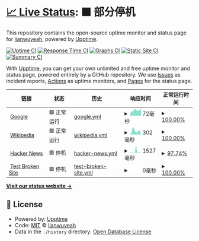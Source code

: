 # [📈 Live Status](https://lianwuyeah.github.io/upptime): <!--live status--> **🟧 部分停机**

This repository contains the open-source uptime monitor and status page for [lianwuyeah](https://lianwuyeah.github.io/upptime), powered by [Upptime](https://github.com/upptime/upptime).

[![Uptime CI](https://github.com/lianwuyeah/upptime/workflows/Uptime%20CI/badge.svg)](https://github.com/lianwuyeah/upptime/actions?query=workflow%3A%22Uptime+CI%22)
[![Response Time CI](https://github.com/lianwuyeah/upptime/workflows/Response%20Time%20CI/badge.svg)](https://github.com/lianwuyeah/upptime/actions?query=workflow%3A%22Response+Time+CI%22)
[![Graphs CI](https://github.com/lianwuyeah/upptime/workflows/Graphs%20CI/badge.svg)](https://github.com/lianwuyeah/upptime/actions?query=workflow%3A%22Graphs+CI%22)
[![Static Site CI](https://github.com/lianwuyeah/upptime/workflows/Static%20Site%20CI/badge.svg)](https://github.com/lianwuyeah/upptime/actions?query=workflow%3A%22Static+Site+CI%22)
[![Summary CI](https://github.com/lianwuyeah/upptime/workflows/Summary%20CI/badge.svg)](https://github.com/lianwuyeah/upptime/actions?query=workflow%3A%22Summary+CI%22)

With [Upptime](https://upptime.js.org), you can get your own unlimited and free uptime monitor and status page, powered entirely by a GitHub repository. We use [Issues](https://github.com/lianwuyeah/upptime/issues) as incident reports, [Actions](https://github.com/lianwuyeah/upptime/actions) as uptime monitors, and [Pages](https://lianwuyeah.github.io/upptime) for the status page.

<!--start: status pages-->
<!-- This summary is generated by Upptime (https://github.com/upptime/upptime) -->
<!-- Do not edit this manually, your changes will be overwritten -->
<!-- prettier-ignore -->
| 链接 | 状态 | 历史 | 响应时间 | 正常运行时间 |
| --- | ------ | ------- | ------------- | ------ |
| <img alt="" src="https://icons.duckduckgo.com/ip3/www.google.com.ico" height="13"> [Google](https://www.google.com) | 🟩 正常运行 | [google.yml](https://github.com/lianwuyeah/upptime/commits/HEAD/history/google.yml) | <details><summary><img alt="响应时间图像" src="./graphs/google/response-time-week.png" height="20"> 72毫秒</summary><br><a href="https://lianwuyeah.github.io/upptime/history/google"><img alt="响应时间 115" src="https://img.shields.io/endpoint?url=https%3A%2F%2Fraw.githubusercontent.com%2Flianwuyeah%2Fupptime%2FHEAD%2Fapi%2Fgoogle%2Fresponse-time.json"></a><br><a href="https://lianwuyeah.github.io/upptime/history/google"><img alt="24 小时响应时间 98" src="https://img.shields.io/endpoint?url=https%3A%2F%2Fraw.githubusercontent.com%2Flianwuyeah%2Fupptime%2FHEAD%2Fapi%2Fgoogle%2Fresponse-time-day.json"></a><br><a href="https://lianwuyeah.github.io/upptime/history/google"><img alt="7 天正常运行时间 72" src="https://img.shields.io/endpoint?url=https%3A%2F%2Fraw.githubusercontent.com%2Flianwuyeah%2Fupptime%2FHEAD%2Fapi%2Fgoogle%2Fresponse-time-week.json"></a><br><a href="https://lianwuyeah.github.io/upptime/history/google"><img alt="30天的正常运行时间 111" src="https://img.shields.io/endpoint?url=https%3A%2F%2Fraw.githubusercontent.com%2Flianwuyeah%2Fupptime%2FHEAD%2Fapi%2Fgoogle%2Fresponse-time-month.json"></a><br><a href="https://lianwuyeah.github.io/upptime/history/google"><img alt="1年的正常运行时间 115" src="https://img.shields.io/endpoint?url=https%3A%2F%2Fraw.githubusercontent.com%2Flianwuyeah%2Fupptime%2FHEAD%2Fapi%2Fgoogle%2Fresponse-time-year.json"></a></details> | <details><summary><a href="https://lianwuyeah.github.io/upptime/history/google">100.00%</a></summary><a href="https://lianwuyeah.github.io/upptime/history/google"><img alt="正常运行时间 100.00%" src="https://img.shields.io/endpoint?url=https%3A%2F%2Fraw.githubusercontent.com%2Flianwuyeah%2Fupptime%2FHEAD%2Fapi%2Fgoogle%2Fuptime.json"></a><br><a href="https://lianwuyeah.github.io/upptime/history/google"><img alt="24 小时正常运行时间 100.00%" src="https://img.shields.io/endpoint?url=https%3A%2F%2Fraw.githubusercontent.com%2Flianwuyeah%2Fupptime%2FHEAD%2Fapi%2Fgoogle%2Fuptime-day.json"></a><br><a href="https://lianwuyeah.github.io/upptime/history/google"><img alt="7 天正常运行时间 100.00%" src="https://img.shields.io/endpoint?url=https%3A%2F%2Fraw.githubusercontent.com%2Flianwuyeah%2Fupptime%2FHEAD%2Fapi%2Fgoogle%2Fuptime-week.json"></a><br><a href="https://lianwuyeah.github.io/upptime/history/google"><img alt="30天的正常运行时间 100.00%" src="https://img.shields.io/endpoint?url=https%3A%2F%2Fraw.githubusercontent.com%2Flianwuyeah%2Fupptime%2FHEAD%2Fapi%2Fgoogle%2Fuptime-month.json"></a><br><a href="https://lianwuyeah.github.io/upptime/history/google"><img alt="1年的正常运行时间 99.99%" src="https://img.shields.io/endpoint?url=https%3A%2F%2Fraw.githubusercontent.com%2Flianwuyeah%2Fupptime%2FHEAD%2Fapi%2Fgoogle%2Fuptime-year.json"></a></details>
| <img alt="" src="https://icons.duckduckgo.com/ip3/en.wikipedia.org.ico" height="13"> [Wikipedia](https://en.wikipedia.org) | 🟩 正常运行 | [wikipedia.yml](https://github.com/lianwuyeah/upptime/commits/HEAD/history/wikipedia.yml) | <details><summary><img alt="响应时间图像" src="./graphs/wikipedia/response-time-week.png" height="20"> 302毫秒</summary><br><a href="https://lianwuyeah.github.io/upptime/history/wikipedia"><img alt="响应时间 205" src="https://img.shields.io/endpoint?url=https%3A%2F%2Fraw.githubusercontent.com%2Flianwuyeah%2Fupptime%2FHEAD%2Fapi%2Fwikipedia%2Fresponse-time.json"></a><br><a href="https://lianwuyeah.github.io/upptime/history/wikipedia"><img alt="24 小时响应时间 40" src="https://img.shields.io/endpoint?url=https%3A%2F%2Fraw.githubusercontent.com%2Flianwuyeah%2Fupptime%2FHEAD%2Fapi%2Fwikipedia%2Fresponse-time-day.json"></a><br><a href="https://lianwuyeah.github.io/upptime/history/wikipedia"><img alt="7 天正常运行时间 302" src="https://img.shields.io/endpoint?url=https%3A%2F%2Fraw.githubusercontent.com%2Flianwuyeah%2Fupptime%2FHEAD%2Fapi%2Fwikipedia%2Fresponse-time-week.json"></a><br><a href="https://lianwuyeah.github.io/upptime/history/wikipedia"><img alt="30天的正常运行时间 216" src="https://img.shields.io/endpoint?url=https%3A%2F%2Fraw.githubusercontent.com%2Flianwuyeah%2Fupptime%2FHEAD%2Fapi%2Fwikipedia%2Fresponse-time-month.json"></a><br><a href="https://lianwuyeah.github.io/upptime/history/wikipedia"><img alt="1年的正常运行时间 205" src="https://img.shields.io/endpoint?url=https%3A%2F%2Fraw.githubusercontent.com%2Flianwuyeah%2Fupptime%2FHEAD%2Fapi%2Fwikipedia%2Fresponse-time-year.json"></a></details> | <details><summary><a href="https://lianwuyeah.github.io/upptime/history/wikipedia">100.00%</a></summary><a href="https://lianwuyeah.github.io/upptime/history/wikipedia"><img alt="正常运行时间 100.00%" src="https://img.shields.io/endpoint?url=https%3A%2F%2Fraw.githubusercontent.com%2Flianwuyeah%2Fupptime%2FHEAD%2Fapi%2Fwikipedia%2Fuptime.json"></a><br><a href="https://lianwuyeah.github.io/upptime/history/wikipedia"><img alt="24 小时正常运行时间 100.00%" src="https://img.shields.io/endpoint?url=https%3A%2F%2Fraw.githubusercontent.com%2Flianwuyeah%2Fupptime%2FHEAD%2Fapi%2Fwikipedia%2Fuptime-day.json"></a><br><a href="https://lianwuyeah.github.io/upptime/history/wikipedia"><img alt="7 天正常运行时间 100.00%" src="https://img.shields.io/endpoint?url=https%3A%2F%2Fraw.githubusercontent.com%2Flianwuyeah%2Fupptime%2FHEAD%2Fapi%2Fwikipedia%2Fuptime-week.json"></a><br><a href="https://lianwuyeah.github.io/upptime/history/wikipedia"><img alt="30天的正常运行时间 100.00%" src="https://img.shields.io/endpoint?url=https%3A%2F%2Fraw.githubusercontent.com%2Flianwuyeah%2Fupptime%2FHEAD%2Fapi%2Fwikipedia%2Fuptime-month.json"></a><br><a href="https://lianwuyeah.github.io/upptime/history/wikipedia"><img alt="1年的正常运行时间 100.00%" src="https://img.shields.io/endpoint?url=https%3A%2F%2Fraw.githubusercontent.com%2Flianwuyeah%2Fupptime%2FHEAD%2Fapi%2Fwikipedia%2Fuptime-year.json"></a></details>
| <img alt="" src="https://icons.duckduckgo.com/ip3/news.ycombinator.com.ico" height="13"> [Hacker News](https://news.ycombinator.com) | 🟥 停机 | [hacker-news.yml](https://github.com/lianwuyeah/upptime/commits/HEAD/history/hacker-news.yml) | <details><summary><img alt="响应时间图像" src="./graphs/hacker-news/response-time-week.png" height="20"> 1527毫秒</summary><br><a href="https://lianwuyeah.github.io/upptime/history/hacker-news"><img alt="响应时间 342" src="https://img.shields.io/endpoint?url=https%3A%2F%2Fraw.githubusercontent.com%2Flianwuyeah%2Fupptime%2FHEAD%2Fapi%2Fhacker-news%2Fresponse-time.json"></a><br><a href="https://lianwuyeah.github.io/upptime/history/hacker-news"><img alt="24 小时响应时间 218" src="https://img.shields.io/endpoint?url=https%3A%2F%2Fraw.githubusercontent.com%2Flianwuyeah%2Fupptime%2FHEAD%2Fapi%2Fhacker-news%2Fresponse-time-day.json"></a><br><a href="https://lianwuyeah.github.io/upptime/history/hacker-news"><img alt="7 天正常运行时间 1527" src="https://img.shields.io/endpoint?url=https%3A%2F%2Fraw.githubusercontent.com%2Flianwuyeah%2Fupptime%2FHEAD%2Fapi%2Fhacker-news%2Fresponse-time-week.json"></a><br><a href="https://lianwuyeah.github.io/upptime/history/hacker-news"><img alt="30天的正常运行时间 559" src="https://img.shields.io/endpoint?url=https%3A%2F%2Fraw.githubusercontent.com%2Flianwuyeah%2Fupptime%2FHEAD%2Fapi%2Fhacker-news%2Fresponse-time-month.json"></a><br><a href="https://lianwuyeah.github.io/upptime/history/hacker-news"><img alt="1年的正常运行时间 342" src="https://img.shields.io/endpoint?url=https%3A%2F%2Fraw.githubusercontent.com%2Flianwuyeah%2Fupptime%2FHEAD%2Fapi%2Fhacker-news%2Fresponse-time-year.json"></a></details> | <details><summary><a href="https://lianwuyeah.github.io/upptime/history/hacker-news">97.74%</a></summary><a href="https://lianwuyeah.github.io/upptime/history/hacker-news"><img alt="正常运行时间 99.98%" src="https://img.shields.io/endpoint?url=https%3A%2F%2Fraw.githubusercontent.com%2Flianwuyeah%2Fupptime%2FHEAD%2Fapi%2Fhacker-news%2Fuptime.json"></a><br><a href="https://lianwuyeah.github.io/upptime/history/hacker-news"><img alt="24 小时正常运行时间 100.00%" src="https://img.shields.io/endpoint?url=https%3A%2F%2Fraw.githubusercontent.com%2Flianwuyeah%2Fupptime%2FHEAD%2Fapi%2Fhacker-news%2Fuptime-day.json"></a><br><a href="https://lianwuyeah.github.io/upptime/history/hacker-news"><img alt="7 天正常运行时间 97.74%" src="https://img.shields.io/endpoint?url=https%3A%2F%2Fraw.githubusercontent.com%2Flianwuyeah%2Fupptime%2FHEAD%2Fapi%2Fhacker-news%2Fuptime-week.json"></a><br><a href="https://lianwuyeah.github.io/upptime/history/hacker-news"><img alt="30天的正常运行时间 99.43%" src="https://img.shields.io/endpoint?url=https%3A%2F%2Fraw.githubusercontent.com%2Flianwuyeah%2Fupptime%2FHEAD%2Fapi%2Fhacker-news%2Fuptime-month.json"></a><br><a href="https://lianwuyeah.github.io/upptime/history/hacker-news"><img alt="1年的正常运行时间 99.93%" src="https://img.shields.io/endpoint?url=https%3A%2F%2Fraw.githubusercontent.com%2Flianwuyeah%2Fupptime%2FHEAD%2Fapi%2Fhacker-news%2Fuptime-year.json"></a></details>
| <img alt="" src="https://icons.duckduckgo.com/ip3/thissitedoesnotexist.koj.co.ico" height="13"> [Test Broken Site](https://thissitedoesnotexist.koj.co) | 🟥 停机 | [test-broken-site.yml](https://github.com/lianwuyeah/upptime/commits/HEAD/history/test-broken-site.yml) | <details><summary><img alt="响应时间图像" src="./graphs/test-broken-site/response-time-week.png" height="20"> 0毫秒</summary><br><a href="https://lianwuyeah.github.io/upptime/history/test-broken-site"><img alt="响应时间 0" src="https://img.shields.io/endpoint?url=https%3A%2F%2Fraw.githubusercontent.com%2Flianwuyeah%2Fupptime%2FHEAD%2Fapi%2Ftest-broken-site%2Fresponse-time.json"></a><br><a href="https://lianwuyeah.github.io/upptime/history/test-broken-site"><img alt="24 小时响应时间 0" src="https://img.shields.io/endpoint?url=https%3A%2F%2Fraw.githubusercontent.com%2Flianwuyeah%2Fupptime%2FHEAD%2Fapi%2Ftest-broken-site%2Fresponse-time-day.json"></a><br><a href="https://lianwuyeah.github.io/upptime/history/test-broken-site"><img alt="7 天正常运行时间 0" src="https://img.shields.io/endpoint?url=https%3A%2F%2Fraw.githubusercontent.com%2Flianwuyeah%2Fupptime%2FHEAD%2Fapi%2Ftest-broken-site%2Fresponse-time-week.json"></a><br><a href="https://lianwuyeah.github.io/upptime/history/test-broken-site"><img alt="30天的正常运行时间 0" src="https://img.shields.io/endpoint?url=https%3A%2F%2Fraw.githubusercontent.com%2Flianwuyeah%2Fupptime%2FHEAD%2Fapi%2Ftest-broken-site%2Fresponse-time-month.json"></a><br><a href="https://lianwuyeah.github.io/upptime/history/test-broken-site"><img alt="1年的正常运行时间 0" src="https://img.shields.io/endpoint?url=https%3A%2F%2Fraw.githubusercontent.com%2Flianwuyeah%2Fupptime%2FHEAD%2Fapi%2Ftest-broken-site%2Fresponse-time-year.json"></a></details> | <details><summary><a href="https://lianwuyeah.github.io/upptime/history/test-broken-site">100.00%</a></summary><a href="https://lianwuyeah.github.io/upptime/history/test-broken-site"><img alt="正常运行时间 100.00%" src="https://img.shields.io/endpoint?url=https%3A%2F%2Fraw.githubusercontent.com%2Flianwuyeah%2Fupptime%2FHEAD%2Fapi%2Ftest-broken-site%2Fuptime.json"></a><br><a href="https://lianwuyeah.github.io/upptime/history/test-broken-site"><img alt="24 小时正常运行时间 100.00%" src="https://img.shields.io/endpoint?url=https%3A%2F%2Fraw.githubusercontent.com%2Flianwuyeah%2Fupptime%2FHEAD%2Fapi%2Ftest-broken-site%2Fuptime-day.json"></a><br><a href="https://lianwuyeah.github.io/upptime/history/test-broken-site"><img alt="7 天正常运行时间 100.00%" src="https://img.shields.io/endpoint?url=https%3A%2F%2Fraw.githubusercontent.com%2Flianwuyeah%2Fupptime%2FHEAD%2Fapi%2Ftest-broken-site%2Fuptime-week.json"></a><br><a href="https://lianwuyeah.github.io/upptime/history/test-broken-site"><img alt="30天的正常运行时间 100.00%" src="https://img.shields.io/endpoint?url=https%3A%2F%2Fraw.githubusercontent.com%2Flianwuyeah%2Fupptime%2FHEAD%2Fapi%2Ftest-broken-site%2Fuptime-month.json"></a><br><a href="https://lianwuyeah.github.io/upptime/history/test-broken-site"><img alt="1年的正常运行时间 100.00%" src="https://img.shields.io/endpoint?url=https%3A%2F%2Fraw.githubusercontent.com%2Flianwuyeah%2Fupptime%2FHEAD%2Fapi%2Ftest-broken-site%2Fuptime-year.json"></a></details>

<!--end: status pages-->

[**Visit our status website →**](https://lianwuyeah.github.io/upptime)

## 📄 License

- Powered by: [Upptime](https://github.com/upptime/upptime)
- Code: [MIT](./LICENSE) © [lianwuyeah](https://lianwuyeah.github.io/upptime)
- Data in the `./history` directory: [Open Database License](https://opendatacommons.org/licenses/odbl/1-0/)

